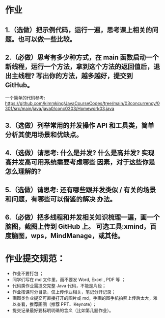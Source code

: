 # 作业
## 1.（选做）把示例代码，运行一遍，思考课上相关的问题。也可以做一些比较。

## 2.（必做）思考有多少种方式，在 main 函数启动一个新线程，运行一个方法，拿到这个方法的返回值后，退出主线程? 写出你的方法，越多越好，提交到 GitHub。

一个简单的代码参考:  https://github.com/kimmking/JavaCourseCodes/tree/main/03concurrency/0301/src/main/java/java0/conc0303/Homework03.java

## 3.（选做）列举常用的并发操作 API 和工具类，简单分析其使用场景和优缺点。

## 4.（选做）请思考: 什么是并发? 什么是高并发? 实现高并发高可用系统需要考虑哪些 因素，对于这些你是怎么理解的?

## 5.（选做）请思考: 还有哪些跟并发类似 / 有关的场景和问题，有哪些可以借鉴的解决 办法。

## 6.（必做）把多线程和并发相关知识梳理一遍，画一个脑图，截图上传到 GitHub 上。 可选工具:xmind，百度脑图，wps，MindManage，或其他。

# 作业提交规范：

- 作业不要打包 ；
- 同学们写在 md 文件里，而不要发 Word, Excel , PDF 等 ；
- 代码类作业需提交完整 Java 代码，不能是片段；
- 作业按课时分目录，仅上传作业相关，笔记分开记录；
- 画图类作业提交可直接打开的图片或 md，手画的图手机拍照上传后太大，难以查看，推荐画图（推荐 PPT、Keynote）；
- 提交记录最好要标明明确的含义（比如第几题作业）。
